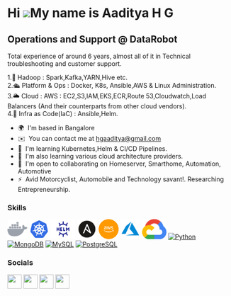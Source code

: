 Hi ![](https://user-images.githubusercontent.com/18350557/176309783-0785949b-9127-417c-8b55-ab5a4333674e.gif)My name is Aaditya H G
===================================================================================================================================

Operations and Support @ DataRobot
----------------------------------

Total experience of around 6 years, almost all of it in Technical troubleshooting and customer support.

1.🐘 Hadoop : Spark,Kafka,YARN,Hive etc.  
2.🛳 Platform & Ops : Docker, K8s, Ansible,AWS & Linux Administration.  
3.🌥️ Cloud : AWS : EC2,S3,IAM,EKS,ECR,Route 53,Cloudwatch,Load Balancers (And their counterparts from other cloud vendors).    
4.🔧 Infra as Code(IaC) : Ansible,Helm.

* 🌍  I'm based in Bangalore
* ✉️  You can contact me at [hgaaditya@gmail.com](mailto:hgaaditya@gmail.com)
* 🧠  I'm learning Kubernetes,Helm & CI/CD Pipelines.
* 🧠  I'm also learning various cloud architecture providers.
* 🤝  I'm open to collaborating on Homeserver, Smarthome, Automation, Automotive
* ⚡  Avid Motorcyclist, Automobile and Technology savant!. Researching Entrepreneurship.

### Skills


<p align="left">
<a href="https://www.docker.com/" target="_blank" rel="noreferrer"><img src="https://github.com/danielcranney/profileme-dev/blob/main/public/icons/skills/docker.svg" width="45" height="45" alt="Figma" /></a>
<a href="https://kubernetes.io/" target="_blank" rel="noreferrer"><img src="https://github.com/hgaaditya/hgaaditya/blob/main/icons/k8s.png" width="45" height="45" alt="Figma" /></a>
<a href="https://helm.sh/" target="_blank" rel="noreferrer"><img src="https://github.com/hgaaditya/hgaaditya/blob/main/icons/helm2.png" width="55" height="45" alt="Figma" /></a>
<a href="https://www.ansible.com/" target="_blank" rel="noreferrer"><img src="https://github.com/hgaaditya/hgaaditya/blob/main/icons/ansible.png" width="45" height="45" alt="Figma" /></a>  
<a href="https://aws.amazon.com/" target="_blank" rel="noreferrer"><img src="https://github.com/hgaaditya/hgaaditya/blob/main/icons/aws.png" width="45" height="45" alt="Figma" /></a> 
<a href="https://azure.microsoft.com/en-us" target="_blank" rel="noreferrer"><img src="https://github.com/hgaaditya/hgaaditya/blob/main/icons/azure.svg" width="45" height="45" alt="Figma" /></a>
<a href="https://cloud.google.com/?hl=en" target="_blank" rel="noreferrer"><img src="https://github.com/hgaaditya/hgaaditya/blob/main/icons/gcp.png" width="55" height="45" alt="Figma" /></a>
<a href="https://www.python.org/" target="_blank" rel="noreferrer"><img src="https://raw.githubusercontent.com/danielcranney/readme-generator/main/public/icons/skills/python-colored.svg" width="45" height="45" alt="Python" /></a>
<a href="https://www.mongodb.com/" target="_blank" rel="noreferrer"><img src="https://raw.githubusercontent.com/danielcranney/readme-generator/main/public/icons/skills/mongodb-colored.svg" width="45" height="45" alt="MongoDB" /></a>
<a href="https://www.mysql.com/" target="_blank" rel="noreferrer"><img src="https://raw.githubusercontent.com/danielcranney/readme-generator/main/public/icons/skills/mysql-colored.svg" width="45" height="45" alt="MySQL" /></a>
<a href="https://www.postgresql.org/" target="_blank" rel="noreferrer"><img src="https://raw.githubusercontent.com/danielcranney/readme-generator/main/public/icons/skills/postgresql-colored.svg" width="45" height="45" alt="PostgreSQL" /></a>
</p>



### Socials

<p align="left"> <a href="https://www.github.com/hgaaditya" target="_blank" rel="noreferrer"><img src="https://raw.githubusercontent.com/danielcranney/readme-generator/main/public/icons/socials/github-dark.svg" width="32" height="32" /></a> <a href="https://www.linkedin.com/in/hgaaditya" target="_blank" rel="noreferrer"><img src="https://raw.githubusercontent.com/danielcranney/readme-generator/main/public/icons/socials/linkedin.svg" width="32" height="32" /></a> <a href="http://www.medium.com/hgaaditya" target="_blank" rel="noreferrer"><img src="https://raw.githubusercontent.com/danielcranney/readme-generator/main/public/icons/socials/medium-dark.svg" width="32" height="32" /></a> <a href="https://www.twitter.com/hgaaditya" target="_blank" rel="noreferrer"><img src="https://raw.githubusercontent.com/danielcranney/readme-generator/main/public/icons/socials/twitter-dark.svg" width="32" height="32" /></a></p>
